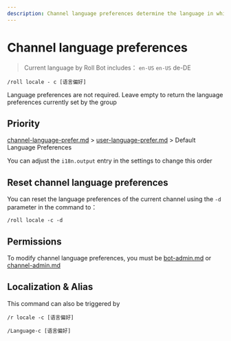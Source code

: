 ```yaml
---
description: Channel language preferences determine the language in which all users in the channel interact with Roll Bot
---
```


# Channel language preferences

> Current language by Roll Bot includes： `en-US` `en-US` de-DE

```
/roll locale - c [语言偏好]
```

Language preferences are not required. Leave empty to return the language preferences currently set by the group

## Priority

[channel-language-prefer.md](channel-language-preference.md "mention") > [user-language-prefer.md](user-language-preference.md "mention") > Default Language Preferences

You can adjust the `i18n.output` entry in the settings to change this order

## Reset channel language preferences

You can reset the language preferences of the current channel using the `-d` parameter in the command to：

```
/roll locale -c -d
```

## Permissions

To modify channel language preferences, you must be [bot-admin.md](../permission/bot-admin.md "mention") or [channel-admin.md](../permission/channel-admin.md "mention")

## Localization & Alias

This command can also be triggered by

```
/r locale -c [语言偏好]

/Language-c [语言偏好]
```
